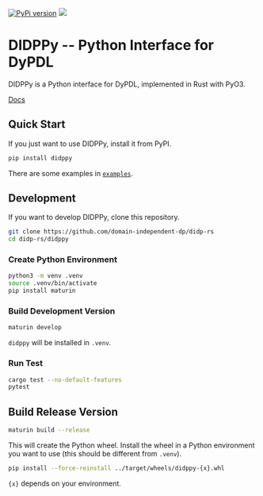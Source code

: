 [![PyPi version](https://img.shields.io/pypi/v/didppy.svg)](https://pypi.python.org/pypi/didppy/)
[![](https://img.shields.io/badge/python-3.7+-blue.svg)](https://www.python.org/downloads/)

# DIDPPy -- Python Interface for DyPDL

DIDPPy is a Python interface for DyPDL, implemented in Rust with PyO3.

[Docs](https://didppy.readthedocs.io/en/latest)

## Quick Start

If you just want to use DIDPPy, install it from PyPI.

```bash
pip install didppy
```

There are some examples in [`examples`](https://github.com/domain-independent-dp/didp-rs/tree/main/didppy/examples).

## Development

If you want to develop DIDPPy, clone this repository.

```bash
git clone https://github.com/domain-independent-dp/didp-rs
cd didp-rs/didppy
```

### Create Python Environment

```bash
python3 -m venv .venv 
source .venv/bin/activate
pip install maturin
```

### Build Development Version

```bash
maturin develop
```

`didppy` will be installed in `.venv`.

### Run Test

```bash
cargo test --no-default-features
pytest
```

## Build Release Version

```bash
maturin build --release
```

This will create the Python wheel. Install the wheel in a Python environment you want to use (this should be different from `.venv`).

```bash
pip install --force-reinstall ../target/wheels/didppy-{x}.whl
```

`{x}` depends on your environment.
